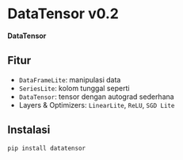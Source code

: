 # DataTensor v0.2

**DataTensor** 

## Fitur
- `DataFrameLite`: manipulasi data 
- `SeriesLite`: kolom tunggal seperti
- `DataTensor`: tensor dengan autograd sederhana
- Layers & Optimizers: `LinearLite`, `ReLU`, `SGD Lite`

## Instalasi
```bash
pip install datatensor
